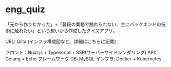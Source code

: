 # eng_quiz

「元から作りたかった」+「普段の業務で触れられない、主にバックエンドの技術に触れたい」という想いから作成したクイズアプリ。

URL:
Qiita (インフラ構成図など、詳細はこちらに記載)

フロント：Nuxt.js + Typescript + SSR(サーバーサイドレンダリング)
API: Golang + Echo フレームワーク
DB: MySQL
インフラ: Docker + Kubernetes
